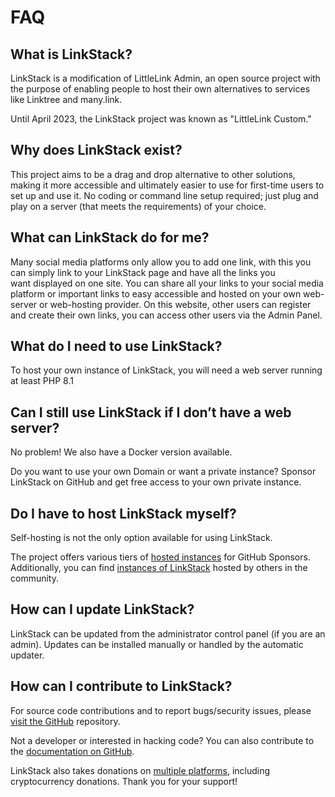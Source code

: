 # FAQ

## What is LinkStack?

LinkStack is a modification of LittleLink Admin, an open source project with the purpose of enabling people to host their own alternatives to services like Linktree and many.link.

Until April 2023, the LinkStack project was known as "LittleLink Custom."


## Why does LinkStack exist?

This project aims to be a drag and drop alternative to other solutions, making it more accessible and ultimately easier to use for first-time users to set up and use it. No coding or command line setup required; just plug and play on a server (that meets the requirements) of your choice.


## What can LinkStack do for me?

Many social media platforms only allow you to add one link, with this you can simply link to your LinkStack page and have all the links you want displayed on one site. You can share all your links to your social media platform or 
important links to easy accessible and hosted on your own web-server or web-hosting provider. On this website, other users can register and create their own links, you can access other users via the Admin Panel.


## What do I need to use LinkStack?

To host your own instance of LinkStack, you will need a web server running at least PHP 8.1


## Can I still use LinkStack if I don’t have a web server?

No problem! We also have a Docker version available.

Do you want to use your own Domain or want a private instance? Sponsor LinkStack on GitHub and get free access to your own private instance.

## Do I have to host LinkStack myself?

Self-hosting is not the only option available for using LinkStack. 

The project offers various tiers of [hosted instances](https://linkstack.org/hosted/) for GitHub Sponsors. Additionally, you can find [instances of LinkStack](https://linkstack.org/instances/) hosted by others in the community.

## How can I update LinkStack?

LinkStack can be updated from the administrator control panel (if you are an admin). Updates can be installed manually or handled by the automatic updater.

## How can I contribute to LinkStack?

For source code contributions and to report bugs/security issues, please [visit the GitHub](https://github.com/LinkStackOrg/LinkStack) repository.

Not a developer or interested in hacking code? You can also contribute to the [documentation on GitHub](https://github.com/LinkStackOrg/docs).

LinkStack also takes donations on [multiple platforms](https://linkstack.org/donate/), including cryptocurrency donations. Thank you for your support!
